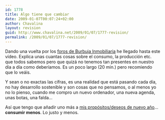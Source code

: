 ```yaml
---
id: 1778
title: Algo tiene que cambiar
date: 2009-01-07T00:07:24+02:00
author: Chavalina
layout: revision
guid: http://www.chavalina.net/2009/01/07/1777-revision/
permalink: /2009/01/07/1777-revision/
---
```

Dando una vuelta por los [foros de Burbuja Inmobiliaria](http://www.burbuja.info/inmobiliaria/burbuja-inmobiliaria/93530-que-tu-eres-rico-cansado-ya-de-oir-esto-por-tener-ahorros-9.html) he llegado hasta este vídeo. Explica unas cuantas cosas sobre el consumo, la producción etc. que todos sabemos pero que quizá no tenemos tan presentes en nuestro día a día como deberíamos. Es un poco largo (20 min.) pero recomiendo que lo veáis.



Y sean o no exactas las cifras, es una realidad que está pasando cada día, no hay desarrollo sostenible y son cosas que no pensamos, o al menos yo no lo pienso, cuando me compro un nuevo ordenador, una nueva agenda, unas botas, una falda…

Así que tengo que añadir uno más a [mis propósitos/deseos de nuevo año](http://www.chavalina.net/2008/12/31/deseos-para-2009/)… **consumir menos**. Lo justo y menos.